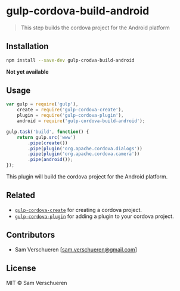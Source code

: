 # gulp-cordova-build-android

> This step builds the cordova project for the Android platform

## Installation

```bash
npm install --save-dev gulp-crodva-build-android
```

**Not yet available**

## Usage

```JavaScript
var gulp = require('gulp'),
    create = require('gulp-cordova-create'),
    plugin = require('gulp-cordova-plugin'),
    android = require('gulp-cordova-build-android');

gulp.task('build', function() {
    return gulp.src('www')
        .pipe(create())
        .pipe(plugin('org.apache.cordova.dialogs'))
        .pipe(plugin('org.apache.cordova.camera'))
        .pipe(android());
});
```

This plugin will build the cordova project for the Android platform.

## Related

- [`gulp-cordova-create`](https://github.com/SamVerschueren/gulp-cordova-create) for creating a cordova project.
- [`gulp-cordova-plugin`](https://github.com/SamVerschueren/gulp-cordova-plugin) for adding a plugin to your cordova project.

## Contributors

- Sam Verschueren [<sam.verschueren@gmail.com>]

## License

MIT © Sam Verschueren

